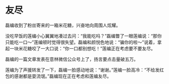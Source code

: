 # 友尽

磊编收到了粉丝寄来的一箱米花糖，兴奋地向周围人炫耀。 

没吃早饭的莲编小心翼翼地凑过去问：“我能吃吗？”磊编瞥了一眼莲编说：“那你只能吃一口～”莲编顿时觉得很失望。磊编和颜悦色地说：“骗你的啦～”说着，拿起一块米花糖咬了一大口说：“你一口都别想吃！”莲编正在考虑要不要友尽。 

磊编的一篇文章发表在意林微信公众号上了，扬言要点击量破五万。 

莲编为了声援转发了一下，磊编一脸感动地说：“谢谢。”莲编一脸高冷：“不给发红包的感谢都是耍流氓。”磊编现在正在考虑和莲编友尽。